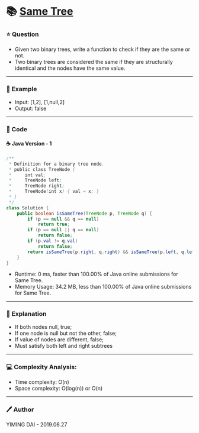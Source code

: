 # :books: [Same Tree](https://leetcode.com/problems/same-tree/)

### :star: Question

- Given two binary trees, write a function to check if they are the same or not.
- Two binary trees are considered the same if they are structurally identical and the nodes have the same value.

---

### :car: Example

- Input: [1,2], [1,null,2]
- Output: false

---

### :hammer: Code

#### :coffee: Java Version - 1

```java
/**
 * Definition for a binary tree node.
 * public class TreeNode {
 *     int val;
 *     TreeNode left;
 *     TreeNode right;
 *     TreeNode(int x) { val = x; }
 * }
 */
class Solution {
    public boolean isSameTree(TreeNode p, TreeNode q) {
        if (p == null && q == null)
            return true;
        if (p == null || q == null)
            return false;
        if (p.val != q.val)
            return false;
        return isSameTree(p.right, q.right) && isSameTree(p.left, q.left);
    }
}
```

- Runtime: 0 ms, faster than 100.00% of Java online submissions for Same Tree.
- Memory Usage: 34.2 MB, less than 100.00% of Java online submissions for Same Tree.

---

### :pencil: Explanation

- If both nodes null, true;
- If one node is null but not the other, false;
- If value of nodes are different, false;
- Must satisfy both left and right subtrees

---

### :computer: Complexity Analysis:

- Time complexity: O(n)
- Space complexity: O(log(n)) or O(n)

---

### :pen: Author

YIMING DAI - 2019.06.27
